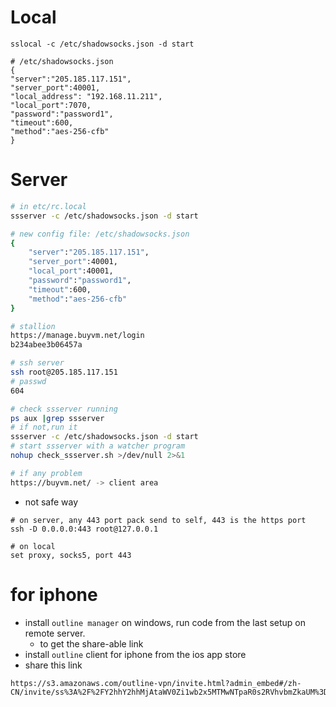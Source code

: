 # Local
```
sslocal -c /etc/shadowsocks.json -d start

# /etc/shadowsocks.json
{
"server":"205.185.117.151",
"server_port":40001,
"local_address": "192.168.11.211",
"local_port":7070,
"password":"password1",
"timeout":600,
"method":"aes-256-cfb"
}

```

# Server
``` bash
# in etc/rc.local
ssserver -c /etc/shadowsocks.json -d start

# new config file: /etc/shadowsocks.json
{
    "server":"205.185.117.151",
    "server_port":40001,
    "local_port":40001,
    "password":"password1",
    "timeout":600,
    "method":"aes-256-cfb"
}

# stallion
https://manage.buyvm.net/login
b234abee3b06457a

# ssh server
ssh root@205.185.117.151
# passwd
604

# check ssserver running
ps aux |grep ssserver
# if not,run it
ssserver -c /etc/shadowsocks.json -d start
# start ssserver with a watcher program
nohup check_ssserver.sh >/dev/null 2>&1

# if any problem
https://buyvm.net/ -> client area

```

* not safe way
```
# on server, any 443 port pack send to self, 443 is the https port
ssh -D 0.0.0.0:443 root@127.0.0.1

# on local
set proxy, socks5, port 443
```

# for iphone
* install `outline manager` on windows, run code from the last setup on remote server.
    * to get the share-able link
* install `outline` client for iphone from the ios app store
* share this link
```
https://s3.amazonaws.com/outline-vpn/invite.html?admin_embed#/zh-CN/invite/ss%3A%2F%2FY2hhY2hhMjAtaWV0Zi1wb2x5MTMwNTpaR0s2RVhvbmZkaUM%3D%40205.185.117.151%3A20162%2F%3Foutline%3D1
```
